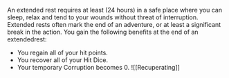 An extended rest requires at least (24 hours) in a safe place where you can sleep, relax and tend to your wounds without threat of interruption. Extended rests often mark the end of an adventure, or at least a significant break in the action. You gain the following benefits at the end of an extendedrest:
- You regain all of your hit points.  
- You recover all of your Hit Dice.  
- Your temporary Corruption becomes 0.
![[Recuperating]]


